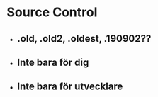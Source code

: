 ﻿# Source Control
* ## .old, .old2, .oldest, .190902??
* ## Inte bara för dig
* ## Inte bara för utvecklare